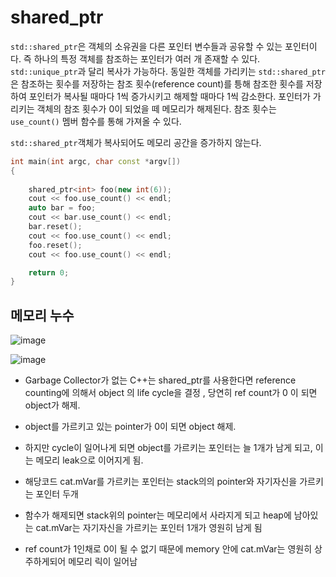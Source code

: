 
# shared_ptr

```std::shared_ptr```은 객체의 소유권을 다른 포인터 변수들과 공유할 수 있는 포인터이다. 즉 하나의 특정 객체를 참조하는 포인터가 여러 개 
존재할 수 있다. ```std::unique_ptr```과 달리 복사가 가능하다. 동일한 객체를 가리키는 ```std::shared_ptr```은 참조하는 횟수를 저장하는 참조 횟수(reference count)를 틍해 참조한 횟수를 저장하여 포인터가 복사될 때마다 1씩 증가시키고 해제할 때마다 1씩 감소한다. 포인터가 가리키는 객체의 참조 횟수가 0이 되었을 떼 메모리가 해제된다. 참조 횟수는 ```use_count()``` 멤버 함수를 통해 가져올 수 있다. 

```std::shared_ptr```객체가 복사되어도 메모리 공간을 증가하지 않는다. 

```C++
int main(int argc, char const *argv[])
{
	
	shared_ptr<int> foo(new int(6));
	cout << foo.use_count() << endl;
	auto bar = foo;
	cout << bar.use_count() << endl;
	bar.reset();
	cout << foo.use_count() << endl;
	foo.reset();
	cout << foo.use_count() << endl;

	return 0;
}
```

## 메모리 누수 

![image](https://user-images.githubusercontent.com/54939319/189467680-901278f2-2591-44d0-aa9e-f488d09a663f.png)

![image](https://user-images.githubusercontent.com/54939319/189467665-3f21a670-4ec1-4cca-bd48-0ff105927f0d.png)


- Garbage Collector가 없는 C++는 shared_ptr를 사용한다면 reference counting에 의해서 object 의 life cycle을 결정 , 당연히 ref count가 0 이 되면 object가 해제.

- object를 가르키고 있는 pointer가 0이 되면 object 해제.

- 하지만 cycle이 일어나게 되면 object를 가르키는 포인터는 늘 1개가 남게 되고, 이는 메모리 leak으로 이어지게 됨. 

- 해당코드 cat.mVar를 가르키는 포인터는 stack의의 pointer와 자기자신을 가르키는 포인터 두개

- 함수가 해제되면 stack위의 pointer는 메모리에서 사라지게 되고 heap에 남아있는 cat.mVar는 자기자신을 가르키는 포인터 1개가 영원히 남게 됨

- ref count가 1인채로 0이 될 수 없기 때문에 memory 안에 cat.mVar는 영원히 상주하게되어 메모리 릭이 일어남
